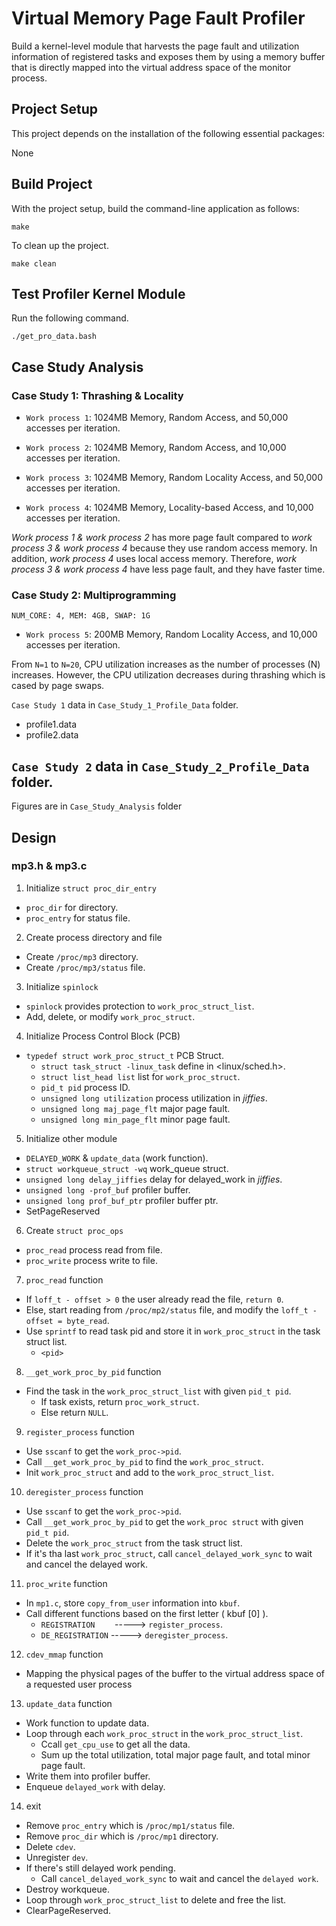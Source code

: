 # Virtual Memory Page Fault Profiler

Build a kernel-level module that harvests the page fault and utilization 
information of registered tasks and exposes them by using a memory buffer 
that is directly mapped into the virtual address space of the monitor process.

## Project Setup
This project depends on the installation of the following essential packages:

None

## Build Project
With the project setup, build the command-line application as follows:
```
make
```

To clean up the project.
```
make clean
```

## Test Profiler Kernel Module
Run the following command.
```
./get_pro_data.bash
```

## Case Study Analysis

### Case Study 1: Thrashing & Locality
- `Work process 1`: 1024MB Memory, Random Access, and 50,000 accesses per 
iteration.
- `Work process 2`: 1024MB Memory, Random Access, and 10,000 accesses per 
iteration.

- `Work process 3`: 1024MB Memory, Random Locality Access, and 50,000 accesses 
per iteration.
- `Work process 4`: 1024MB Memory, Locality-based Access, and 10,000 accesses 
per iteration.

_Work process 1 & work process 2_ has more page fault compared to 
_work process 3 & work process 4_ because they use random access memory. 
In addition, _work process 4_ uses local access memory. Therefore, 
_work process 3 & work process 4_ have less page fault, and they have faster 
time.

### Case Study 2: Multiprogramming
`NUM_CORE: 4, MEM: 4GB, SWAP: 1G`
- `Work process 5`: 200MB Memory, Random Locality Access, and 10,000 accesses 
per iteration.

From `N=1` to `N=20`, CPU utilization increases as the number of processes (N) 
increases. However, the CPU utilization decreases during thrashing which is 
cased by page swaps.

`Case Study 1` data in `Case_Study_1_Profile_Data` folder.
- profile1.data
- profile2.data

`Case Study 2` data in `Case_Study_2_Profile_Data` folder.
- 

Figures are in `Case_Study_Analysis` folder

## Design

### mp3.h & mp3.c

1. Initialize `struct proc_dir_entry`
- `proc_dir` for directory.
- `proc_entry` for status file.

2. Create process directory and file
- Create `/proc/mp3` directory.
- Create `/proc/mp3/status` file.

3. Initialize `spinlock`
- `spinlock` provides protection to `work_proc_struct_list`.
- Add, delete, or modify `work_proc_struct`.

4. Initialize Process Control Block (PCB)
- `typedef struct work_proc_struct_t` PCB Struct.
    - `struct task_struct -linux_task` define in \<linux/sched.h\>.
    - `struct list_head list` list for `work_proc_struct`.
    - `pid_t pid` process ID.
    - `unsigned long utilization` process utilization in _jiffies_.
    - `unsigned long maj_page_flt` major page fault.
    - `unsigned long min_page_flt` minor page fault.

5. Initialize other module
- `DELAYED_WORK` & `update_data` (work function).
- `struct workqueue_struct -wq` work_queue struct.
- `unsigned long delay_jiffies` delay for delayed_work in _jiffies_.
- `unsigned long -prof_buf` profiler buffer.
- `unsigned long prof_buf_ptr` profiler buffer ptr.
- SetPageReserved

6. Create `struct proc_ops`
- `proc_read` process read from file.
- `proc_write`  process write to file.

7. `proc_read` function
- If `loff_t - offset > 0` the user already read the file, `return 0`.
- Else, start reading from `/proc/mp2/status` file, and modify the 
`loff_t -offset = byte_read`.
- Use `sprintf` to read task pid and store it in `work_proc_struct` in the task 
struct list.
    - `<pid>`

8. `__get_work_proc_by_pid` function
- Find the task in the `work_proc_struct_list` with given `pid_t pid`.
  - If task exists, return `proc_work_struct`.
  - Else return `NULL`.

9. `register_process` function
- Use `sscanf` to get the `work_proc->pid`.
- Call `__get_work_proc_by_pid` to find the `work_proc_struct`.
- Init `work_proc_struct` and add to the `work_proc_struct_list`.

10. `deregister_process` function
- Use `sscanf` to get the `work_proc->pid`.
- Call `__get_work_proc_by_pid` to get the `work_proc struct` with given 
`pid_t pid`.
- Delete the `work_proc_struct` from the task struct list.
- If it's tha last `work_proc_struct`, call `cancel_delayed_work_sync` to wait 
and cancel the delayed work.

11. `proc_write` function
- In `mp1.c`, store `copy_from_user` information into `kbuf`.
- Call different functions based on the first letter ( kbuf [0] ).
  - `REGISTRATION` &nbsp;&nbsp;&nbsp;&nbsp;&nbsp;&nbsp; -----> `register_process`.
  - `DE_REGISTRATION` -----> `deregister_process`.

12. `cdev_mmap` function
- Mapping the physical pages of the buffer to the virtual address space of a requested user process

13. `update_data` function
- Work function to update data.
- Loop through each `work_proc_struct` in the `work_proc_struct_list`.
  - Ccall `get_cpu_use` to get all the data.
  - Sum up the total utilization, total major page fault, and total minor page 
  fault.
- Write them into profiler buffer.
- Enqueue `delayed_work` with delay.

14. exit
- Remove `proc_entry` which is `/proc/mp1/status` file.
- Remove `proc_dir` which is `/proc/mp1` directory.
- Delete `cdev`.
- Unregister `dev`.
- If there's still delayed work pending.
  - Call `cancel_delayed_work_sync` to wait and cancel the `delayed work`.
- Destroy workqueue.
- Loop through `work_proc_struct_list` to delete and free the list.
- ClearPageReserved.
